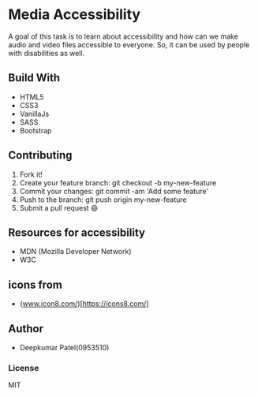 # Media Accessibility

A goal of this task is to learn about accessibility and how can we make audio and video files accessible to everyone. So, it can be used by people with disabilities as well.

## Build With

-   HTML5
-   CSS3
-   VanillaJs
-   SASS
-   Bootstrap

## Contributing 

1. Fork it!
2. Create your feature branch: git checkout -b my-new-feature
3. Commit your changes: git commit -am 'Add some feature'
4. Push to the branch: git push origin my-new-feature
5. Submit a pull request :smile:

## Resources for accessibility

-   MDN (Mozilla Developer Network)
-   W3C

## icons from

-   (www.icon8.com/)[https://icons8.com/]

## Author

-   Deepkumar Patel(0953510)

### License

MIT
